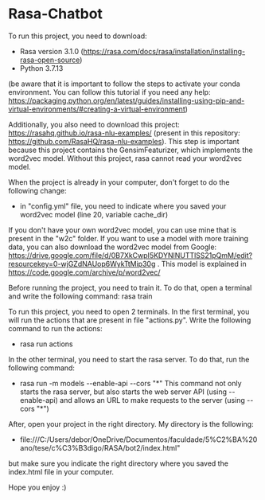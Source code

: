 # Rasa-Chatbot

To run this project, you need to download:
- Rasa version 3.1.0 (https://rasa.com/docs/rasa/installation/installing-rasa-open-source)
- Python 3.7.13

(be aware that it is important to follow the steps to activate your conda environment. You can follow this tutorial if you need any help: https://packaging.python.org/en/latest/guides/installing-using-pip-and-virtual-environments/#creating-a-virtual-environment)

Additionally, you also need to download this project: https://rasahq.github.io/rasa-nlu-examples/ (present in this repository: https://github.com/RasaHQ/rasa-nlu-examples). This step is important because this project contains the GensimFeaturizer, which implements the word2vec model. Without this project, rasa cannot read your word2vec model.

When the project is already in your computer, don't forget to do the following change:
- in "config.yml" file, you need to indicate where you saved your word2vec model (line 20, variable cache_dir)

If you don't have your own word2vec model, you can use mine that is present in the "w2c" folder. If you want to use a model with more training data, you can also download the word2vec model from Google: https://drive.google.com/file/d/0B7XkCwpI5KDYNlNUTTlSS21pQmM/edit?resourcekey=0-wjGZdNAUop6WykTtMip30g . This model is explained in https://code.google.com/archive/p/word2vec/

Before running the project, you need to train it. To do that, open a terminal and write the following command: rasa train


To run this project, you need to open 2 terminals.
In the first terminal, you will run the actions that are present in file "actions.py". Write the following command to run the actions:
- rasa run actions

In the other terminal, you need to start the rasa server. To do that, run the following command:
- rasa run -m models --enable-api --cors "\*"
This command not only starts the rasa server, but also starts the web server API (using --enable-api) and allows an URL to make requests to the server (using --cors "\*")

After, open your project in the right directory. My directory is the following:
- file:///C:/Users/debor/OneDrive/Documentos/faculdade/5%C2%BA%20ano/tese/c%C3%B3digo/RASA/bot2/index.html"

but make sure you indicate the right directory where you saved the index.html file in your computer.

Hope you enjoy :)
